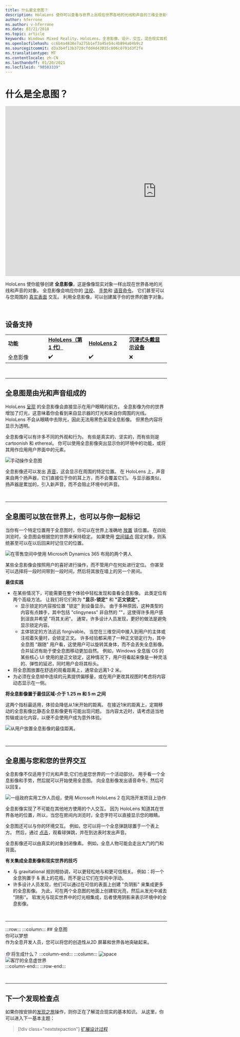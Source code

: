 ```yaml
---
title: 什么是全息图？
description: HoloLens 使你可以查看与世界上出现在世界各地的光线和声音的三维全息影像，并与之交互。
author: hferrone
ms.author: v-hferrone
ms.date: 03/21/2018
ms.topic: article
keywords: Windows Mixed Reality，HoloLens，全息影像，设计，交互，混合现实耳机，windows Mixed reality 耳机，增加的现实情况
ms.openlocfilehash: cc6b4a4838e7a275b1ef3a45e54c4b894a04b9c2
ms.sourcegitcommit: d3a3b4f13b3728cfdd4d43035c806c0791d3f2fe
ms.translationtype: MT
ms.contentlocale: zh-CN
ms.lasthandoff: 01/20/2021
ms.locfileid: "98583339"
---
```

# <a name="what-is-a-hologram"></a>什么是全息图？

<iframe width="940" height="530" src="https://www.youtube.com/embed/MVXH5V8MVQo" frameborder="0" allow="accelerometer; autoplay; encrypted-media; gyroscope; picture-in-picture" allowfullscreen></iframe>


HoloLens 使你能够创建 **全息影像**，这是像像现实对象一样出现在世界各地的光线和声音的对象。 全息影像会响应你的 [注视](../design/gaze-and-commit.md)、 [手势](../design/gaze-and-commit.md#composite-gestures)和 [语音命令](../design/voice-input.md)。 它们甚至可以与您周围的 [真实表面](../design/spatial-mapping.md) 交互。 利用全息影像，可以创建属于你的世界的数字对象。

<br>

## <a name="device-support"></a>设备支持

<table>
    <colgroup>
    <col width="25%" />
    <col width="25%" />
    <col width="25%" />
    <col width="25%" />
    </colgroup>
    <tr>
        <td><strong>功能</strong></td>
        <td><a href="/hololens/hololens1-hardware"><strong>HoloLens（第 1 代）</strong></a></td>
        <td><a href="https://docs.microsoft.com/hololens/hololens2-hardware"><strong>HoloLens 2</strong></td>
        <td><a href="../discover/immersive-headset-hardware-details.md"><strong>沉浸式头戴显示设备</strong></a></td>
    </tr>
     <tr>
        <td>全息影像</td>
        <td>✔️</td>
        <td>✔️</td>
        <td>❌</td>
    </tr>
</table>

<br>

---

## <a name="a-hologram-is-made-of-light-and-sound"></a>全息图是由光和声音组成的

HoloLens [呈现](../develop/platform-capabilities-and-apis/rendering.md) 的全息影像会直接显示在用户眼睛的前方。 全息影像为你的世界增加了灯光，这意味着你会看到来自显示器的灯光和来自你周围的光线。 HoloLens 不会从眼睛中去除光，因此无法用黑色呈现全息影像。 但黑色内容将显示为透明。

全息影像可以有许多不同的外观和行为。 有些是真实的、坚实的，而有些则是 cartoonish 和 ethereal。 你可以使用全息影像突出显示你的环境中的功能，或将其用作应用用户界面中的元素。

![手动操作全息图](images/hologram-hands-940px.jpg)

全息影像还可以发出 [声音](../design/spatial-sound.md)，这会显示在周围的特定位置。 在 HoloLens 上，声音来自两个扬声器，它们直接位于你的耳上方，而不会覆盖它们。 与显示器类似，扬声器是累加的，引入新声音，而不会阻止环境中的声音。

<br>

---

## <a name="a-hologram-can-be-placed-in-the-world-or-tag-along-with-you"></a>全息图可以放在世界上，也可以与你一起标记

当你有一个特定位置用于全息图时，你可以在世界上准确地 [放置](../design/coordinate-systems.md) 该位置。 在四处浏览时，全息图会根据您的世界来保持稳定。 如果使用 [空间锚点](../design/coordinate-systems.md#spatial-anchors) 固定对象，则系统甚至可以在以后回来时记住它的位置。

![在零售空间中使用 Microsoft Dynamics 365 布局的两个男人](images/HLS19_retailLayoutHologram_001-940px.jpg)

某些全息影像会按照用户的喜好进行操作，而不管用户在何处进行定位。 你甚至可以选择将一段时间带到一段时间，然后将其放在墙上的另一个房间。

**最佳实践**
* 在某些情况下，可能需要在整个体验中轻松发现和查看全息影像。 此类定位有两个高级方法。 让我们将它们称为 **"显示-锁定"** 和 **"正文锁定"**。
   * 显示锁定的内容按位置 "锁定" 到设备显示。 由于多种原因，这种类型的内容有点棘手，其中包括 "clingyness" 非自然的 ""，这使得许多用户感到沮丧并希望 "将其关闭"。 通常，许多设计人员发现，更好的做法是避免显示锁定内容。
   * 主体锁定的方法远远 forgivable。 当您在三维空间中接入到用户的主体或注视着矢量时，会锁定正文。 许多经验都采用了一种正文锁定行为，其中全息图 "跟随" 用户看，这使用户可以旋转其身体，而不会丢失全息影像。 合并延迟有助于使全息图移动更加自然。 例如，Windows 全息版 OS 的某些核心 UI 使用的是正文锁定，这种情况下，用户将看起来像是一种灵活的、弹性的延迟，同时用户会将其标头。
* 将全息图放置在舒适的观看距离上，通常会远离1-2 米。
* 为必须在全息帧中连续的元素提供偏移量，或在用户更改其视图时考虑将内容动态显示在一侧。

**将全息影像置于最佳区域-介于 1.25 m 和 5 m 之间**

这两个指标最适用，体验会降低从1米开始的距离。 在接近1米的距离上，定期移动的全息影像比静态全息影像更有可能出现问题。 当内容太近时，请考虑适当地剪辑或淡化内容，以便不会使用户成为意外体验。

![从用户放置全息影像的最佳距离。](images/distanceguiderendering-950px.png)

<br>

---

## <a name="a-hologram-interacts-with-you-and-your-world"></a>全息图与您和您的世界交互

全息影像不仅适用于灯光和声音;它们也是您世界的一个活动部分。 用手看一个全息影像和手势，然后就可以开始使用全息图。 向全息影像发出语音命令，然后可以回复。

![一组政府实用工作人员组，使用 Microsoft HoloLens 2 在风场开发项目上协作](images/HLS19_governmentUtilitiesHologram_001-940px.jpg)

全息影像实现了不可能在其他地方使用的个人交互。 因为 HoloLens 知道其在世界各地的位置，所以，当您在房间内浏览时，全息字符可以直接显示您的眼睛。

全息图还可以与你的环境交互。 例如，您可以将一个全息弹跳球置于一个表上方。 然后，通过 [点击](../design/gaze-and-commit.md#composite-gestures)，观看球弹跳，并在到达表时发出声音。

全息影像还可以由真实的对象封闭像素。 例如，全息人物可能会走出大门的门和背面。

**有关集成全息影像和现实世界的技巧**
* 与 gravitational 规则相协调，可以更轻松地与和更可信相关。 例如：将一个全息狗置于 & 表上的花瓶，而不是让它们在空间中浮动。
* 许多设计人员发现，他们可以通过在可信的表面上创建 "负阴影" 来集成更多的全息影像。 为此，可在两个全息图的地面上创建软光亮，然后从发光中减去 "阴影"。 软发光与现实世界中的灯光相集成，后者使用阴影来表示环境中的全息影像。

<br>

---

:::row:::
    :::column:::
        ## <a name="a-hologram-is-whatever-bryou-can-dream-upbr"></a>全息图 <br>你可以梦想<br>
        作为全息开发人员，您可以将您的创造性从2D 屏幕和世界各地突破起来。<br><br>
        *你* 将生成什么？
    :::column-end:::
        :::column:::
        ![space](images/spacer-20x582.png)<br>
       ![客厅的全息虚世界](images/designoverview.jpg)<br>
    :::column-end:::
:::row-end:::

<br>

---

## <a name="next-discovery-checkpoint"></a>下一个发现检查点

如果你按安排的[发现之旅](get-started-with-mr.md)操作，则你正在了解混合现实的基本知识。 从这里，你可以进入下一基本主题： 

> [!div class="nextstepaction"]
> [扩展设计过程](case-study-expanding-the-design-process-for-mixed-reality.md)